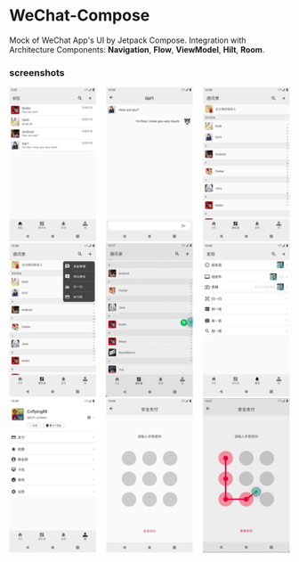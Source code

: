 # WeChat-Compose

Mock of WeChat App's UI by Jetpack Compose. Integration with Architecture Components: **Navigation**, **Flow**, **ViewModel**, **Hilt**, **Room**.

### screenshots

![](./screenshots/wechat-screenshot1.png)
![](./screenshots/wechat-screenshot2.png)
![](./screenshots/wechat-screenshot3.png)

